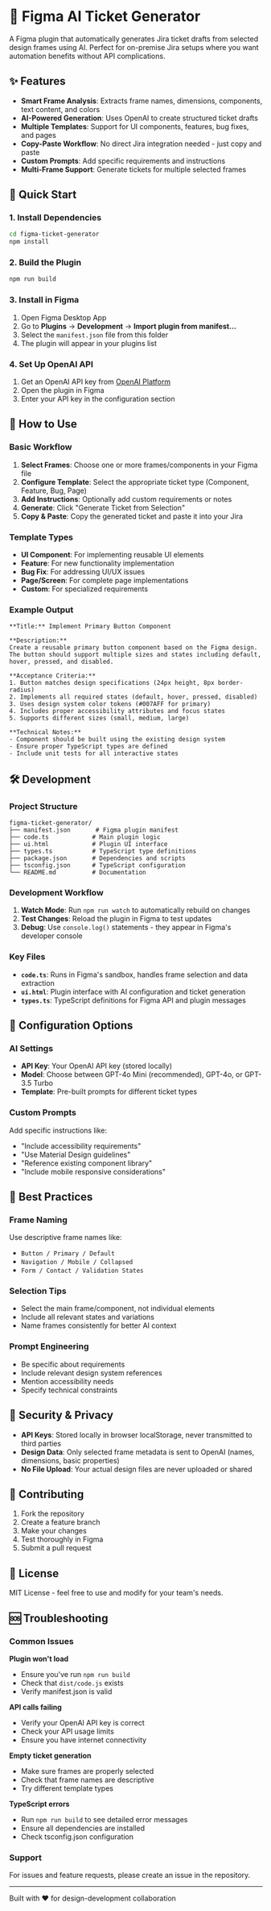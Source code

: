 # 🎫 Figma AI Ticket Generator

A Figma plugin that automatically generates Jira ticket drafts from selected design frames using AI. Perfect for on-premise Jira setups where you want automation benefits without API complications.

## ✨ Features

- **Smart Frame Analysis**: Extracts frame names, dimensions, components, text content, and colors
- **AI-Powered Generation**: Uses OpenAI to create structured ticket drafts
- **Multiple Templates**: Support for UI components, features, bug fixes, and pages
- **Copy-Paste Workflow**: No direct Jira integration needed - just copy and paste
- **Custom Prompts**: Add specific requirements and instructions
- **Multi-Frame Support**: Generate tickets for multiple selected frames

## 🚀 Quick Start

### 1. Install Dependencies

```bash
cd figma-ticket-generator
npm install
```

### 2. Build the Plugin

```bash
npm run build
```

### 3. Install in Figma

1. Open Figma Desktop App
2. Go to **Plugins** → **Development** → **Import plugin from manifest...**
3. Select the `manifest.json` file from this folder
4. The plugin will appear in your plugins list

### 4. Set Up OpenAI API

1. Get an OpenAI API key from [OpenAI Platform](https://platform.openai.com/api-keys)
2. Open the plugin in Figma
3. Enter your API key in the configuration section

## 📖 How to Use

### Basic Workflow

1. **Select Frames**: Choose one or more frames/components in your Figma file
2. **Configure Template**: Select the appropriate ticket type (Component, Feature, Bug, Page)
3. **Add Instructions**: Optionally add custom requirements or notes
4. **Generate**: Click "Generate Ticket from Selection"
5. **Copy & Paste**: Copy the generated ticket and paste it into your Jira

### Template Types

- **UI Component**: For implementing reusable UI elements
- **Feature**: For new functionality implementation
- **Bug Fix**: For addressing UI/UX issues
- **Page/Screen**: For complete page implementations
- **Custom**: For specialized requirements

### Example Output

```
**Title:** Implement Primary Button Component

**Description:**
Create a reusable primary button component based on the Figma design. The button should support multiple sizes and states including default, hover, pressed, and disabled.

**Acceptance Criteria:**
1. Button matches design specifications (24px height, 8px border-radius)
2. Implements all required states (default, hover, pressed, disabled)
3. Uses design system color tokens (#007AFF for primary)
4. Includes proper accessibility attributes and focus states
5. Supports different sizes (small, medium, large)

**Technical Notes:**
- Component should be built using the existing design system
- Ensure proper TypeScript types are defined
- Include unit tests for all interactive states
```

## 🛠️ Development

### Project Structure

```
figma-ticket-generator/
├── manifest.json       # Figma plugin manifest
├── code.ts            # Main plugin logic
├── ui.html            # Plugin UI interface
├── types.ts           # TypeScript type definitions
├── package.json       # Dependencies and scripts
├── tsconfig.json      # TypeScript configuration
└── README.md          # Documentation
```

### Development Workflow

1. **Watch Mode**: Run `npm run watch` to automatically rebuild on changes
2. **Test Changes**: Reload the plugin in Figma to test updates
3. **Debug**: Use `console.log()` statements - they appear in Figma's developer console

### Key Files

- **`code.ts`**: Runs in Figma's sandbox, handles frame selection and data extraction
- **`ui.html`**: Plugin interface with AI configuration and ticket generation
- **`types.ts`**: TypeScript definitions for Figma API and plugin messages

## 🔧 Configuration Options

### AI Settings

- **API Key**: Your OpenAI API key (stored locally)
- **Model**: Choose between GPT-4o Mini (recommended), GPT-4o, or GPT-3.5 Turbo
- **Template**: Pre-built prompts for different ticket types

### Custom Prompts

Add specific instructions like:
- "Include accessibility requirements"
- "Use Material Design guidelines"
- "Reference existing component library"
- "Include mobile responsive considerations"

## 🎯 Best Practices

### Frame Naming

Use descriptive frame names like:
- `Button / Primary / Default`
- `Navigation / Mobile / Collapsed`
- `Form / Contact / Validation States`

### Selection Tips

- Select the main frame/component, not individual elements
- Include all relevant states and variations
- Name frames consistently for better AI context

### Prompt Engineering

- Be specific about requirements
- Include relevant design system references
- Mention accessibility needs
- Specify technical constraints

## 🔐 Security & Privacy

- **API Keys**: Stored locally in browser localStorage, never transmitted to third parties
- **Design Data**: Only selected frame metadata is sent to OpenAI (names, dimensions, basic properties)
- **No File Upload**: Your actual design files are never uploaded or shared

## 🤝 Contributing

1. Fork the repository
2. Create a feature branch
3. Make your changes
4. Test thoroughly in Figma
5. Submit a pull request

## 📄 License

MIT License - feel free to use and modify for your team's needs.

## 🆘 Troubleshooting

### Common Issues

**Plugin won't load**
- Ensure you've run `npm run build`
- Check that `dist/code.js` exists
- Verify manifest.json is valid

**API calls failing**
- Verify your OpenAI API key is correct
- Check your API usage limits
- Ensure you have internet connectivity

**Empty ticket generation**
- Make sure frames are properly selected
- Check that frame names are descriptive
- Try different template types

**TypeScript errors**
- Run `npm run build` to see detailed error messages
- Ensure all dependencies are installed
- Check tsconfig.json configuration

### Support

For issues and feature requests, please create an issue in the repository.

---

Built with ❤️ for design-development collaboration